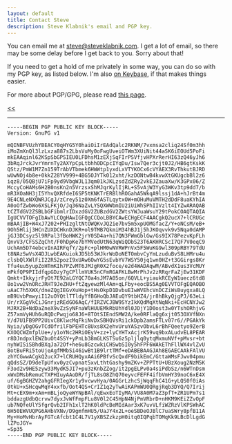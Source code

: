 ```yaml
---
layout: default
title: Contact Steve
description: Steve Klabnik's email and PGP key.
---
```

You can email me at [steve@steveklabnik.com]. I get a lot of email, so there
may be some delay before I get back to you. Sorry about that!

If you need to get a hold of me privately in some way, you can do so with my
PGP key, as listed below. I'm also [on Keybase], if that makes things easier.

For more about PGP/GPG, please read [this page].

[<<](/index.html)

------------------------

```text
-----BEGIN PGP PUBLIC KEY BLOCK-----
Version: GnuPG v1

mQINBFVUzhYBEACY0qHYG5Y0haiOiIrEAdQalc2RKNM/7vxmsa2cliq24Sf0m3hh
iMoZmXnQl3lzLxza887s2LbsVuMy0oFwgUveiOTWm3XUiNit44aSK6iEOUd5PoFi
mkEAAqinl62KSpSbGPSIEU0LFDhsM1zEXjSqFIrPSVfjvHPXrRerHI63zQ46yJh6
3bRqJrckJvrYmrnTy2AXYpCpLtbhhODCpcIYqDu/Isw7Qer3cjt0J2/HB6gtKskK
QStz/PmW1M7Zn159TrAbVTbmek6HWWtp1yxdLxVTYKOCx6cVYAEX3RvThkutBJRD
wUwNOj4b8e+0kkZ28YV999+4BG5OJYTk012xht/kzDONtwB4kvwXtGKUgcbBl2z6
iqz8/05QBjU7iFp9yd9VbgWJL13qm01kJKLzsdZdZRy2vkEJZauaXw/K3GPx06/Z
MccyCoHAMs6H2B0nsKn2n5VrzsxShMJqrKylIjRL+S5vAjW3YyG3WKv3tp9dd7/b
mR3XOaNH3jI5YhvQXRfdeI6SP5tKNKTrERBlhROGahA5WkqA9lssj1dA+hJrBt4m
9E4CNLeNXQWRJCgJ/zCrey51z0Xm6fASTLqytxOW+mOHuMuVMTH2dDdF8uaKYhIA
A0oOfZwbWo6XSLFKjO/Jq36NaZvLYSQXWWbmIU2iUiWhSPhIIVzlt4IYZwARAQAB
tCZTdGV2ZSBLbGFibmlrIDxzdGV2ZUBzdGV2ZWtsYWJuaWsuY29tPokCOAQTAQIA
IgUCVVTOFgIbAwYLCQgHAwIGFQgCCQoLBBYCAwECHgECF4AACgkQ2ucX7+lCRUGc
mBAAjIB+W4xJ7202+PHIzgltNtOWQKvJQ2ie7bv5m5xpUOMGfacZ/Y+oNCsM/eB+
9Oh5Hlij3HCnZUXDCHknDJKR+ol9TMB7QkmiM34hBJ1j5hJKOqvvk9v5Nqa0dAMP
jGJ3DCsyz5l9RPal3fBoHWK2jrY0SD4a+hi7QN3FWmGblGw/Gs9IX78PezvKpFLh
QnvV3/CFSSZqCht/F0hDpKe7bYMVedUtN63qWiQDbS23T6AKHRCScI7QF7V0eqC9
UchAm5D74ebcvInAIRFqfY/2pFc+plHM0wNVRWPnVx5F5WuKG9wl309pRBY79TdU
t8NAzSwVsX4DJLwbEAKuiokJD5b53WJkrWoDoNETOmbvCyYmLzuduBvS8LHMru4u
clsbQlXWlFiI22R52pozI9xUAw6OwYG5sEvbYV7WSY50jq1wn0HZ+t3GGirgs8Kr
Tfu4uu5yupZoHTmKIh7PZvMT6JMJgR0X2foce/e2d4WADAqwM/ABvdX1us3VcMUY
mPkfQP9PIIdfqpGDzy7gCPllmVUK5nCFmRGAFKLBwMrPhJv2zRRqrFaZjEw31KDF
Qmkt+IkkyjrFyOt7E92aLGYQC70a4sJM7A05on/6QVLL+yiaukRCEyW1uecz6td8
8o1vw2VnORcJRHT9JeZHU+ftZqyewzMl4Am+qLFby+eocBS5Ag0EVVTOFgEQAOBO
uAaC7h5XWX/dneZQgIEGvXuHop+tHsOkpD1DvbuEIwWVEhcVnDCZiWsBuygxa8LQ
mB9UvbPmwyiI12uOYQtlTTldyYfBGHoQbJAEuQY9tbHZ4/jr8hBkyQjgPJ/63eLi
Ur/rXGgVkCiJGnrjzREdGO6AqC/fIRZVCJBW9SYzIkKQdMqXtNqNki+EcHCNYJw2
MJRX2B+NdDaZneX9vZzSyNFnaWlHUUEMkRbUhYdl0JDjY1D0ost3w0YTshORhjvG
Z57xmVyHUh6uRQDcPwqjo68J6+8TOtSIEndSMW2A/ke0RFlaQg6xjt053OXVfNXn
Y/d7U1FB9PP2UivC8KlwcMqFkiNvDxSBHQVsRi1ckDpb2amsFTLv07r6//PGAkYk
Nyia/yDgOGvTCdOfrilFbPEHTc8Uxs8X2ehvUruYASzvObvL6rBhFQeetyo9ZerB
KXOQCWZmfplUe+/y1oYNc2HRiOEyV+zz+lyCYHTxAcjrK59vq9bxALudvEL8PEAR
r8DJndpxlEWZbuOt4SSY+yPnLb38mGLKSTSu6z5pljlq0ytqMxmuNVf+pMvsr+bt
nyhWISiSBhdBXqJa72Of+he6u8GzcwkiCHSwbSI0y5hFPF6WAkEThFllWX4vlZvU
8otBuFRi5toUjeAgfMMbSi46iwBt1B9lrtTMf+eDABEBAAGJAh8EGAECAAkFAlVU
zhYCGwwACgkQ2ucX7+lCRUHQyxAAi6PBfvScQxdF9bikEmC/GttaWMsFJwv04pmu
qQdsSZ/D9deTpUfxv0yzCvpnat5xvLthtGashy9mZKv+ZPPTtU+UBzXoug2NzM5K
F3od2v9HE5zyw33MydK5JI7+pu3zKnbZZog/it2pgELPv0a4siPdbSz/n6WTnDsm
xWxDMsbRemuCTXPHIuyAAoDR/fjTL8sO8ZhQ70eyvcFEFF4ifbVmHY39noC6xE4X
uf/6gBGHZV2ahgGFRIegXr1y9vcwvHya/0AGGrLzhcSjWqqFhC41G+yLQS0f0iAs
0tkU+xSHcqwMqY4xxfb/Oot4QS+CrIZ1q2yTwAiKAPmWU0QRgjRqb3DYQ/Q7Irij
Mt+cEX9m+xAm+mBLjoQyeWYNpBAl/qEwxEoTIyMA/VU8A0M7aZ3pfT+ZR1UPm7s1
bddazgUdbQcrvw7dyxJvWfFmpFLu8V0l2C45HpN4NjPmVRbrD+nHKM9KEiZZvOpF
ub7NQfeUlY5fgrQvb2IFh1xlT2hK0ldPcBeMIdAar3xK7uvVLfiWZRzVlKPSWhAC
6H50EWVUQPG6AHbVXNv/D9gmfmHU5/UaJY4x2L+oeSBDeOJBlC7uaSWry8pfB11A
My+HoMvHbrAyFGTcAfcbt1C4L7V1yXBSZzkzpH0itq0IQPqbTOMqKk9LBcDlLgdG
lZPoJGY=
=Sp35
-----END PGP PUBLIC KEY BLOCK-----
```

[steve@steveklabnik.com]: mailto:steve@steveklabnik.com
[on Keybase]: https://keybase.io/steveklabnik
[this page]: http://futureboy.us/pgp.html